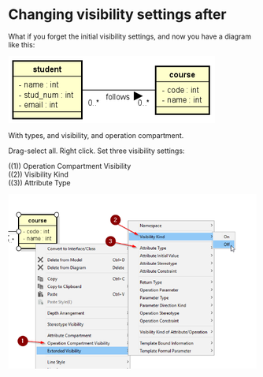 # Changing visibility settings after

What if you forget the initial visibility settings, and now you have a diagram like this:

![img_18.png](img_18.png)

With types, and visibility, and operation compartment.

Drag-select all. Right click. Set three visibility settings:

((1)) Operation Compartment Visibility\
((2)) Visibility Kind\
((3)) Attribute Type

![img_19.png](img_19.png)